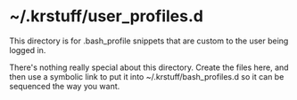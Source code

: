 # ~/.krstuff/user_profiles.d

This directory is for .bash_profile snippets that are custom to the user being logged in.

There's nothing really special about this directory. Create the files here, and then use
a symbolic link to put it into ~/.krstuff/bash_profiles.d so it can be sequenced the way
you want.

